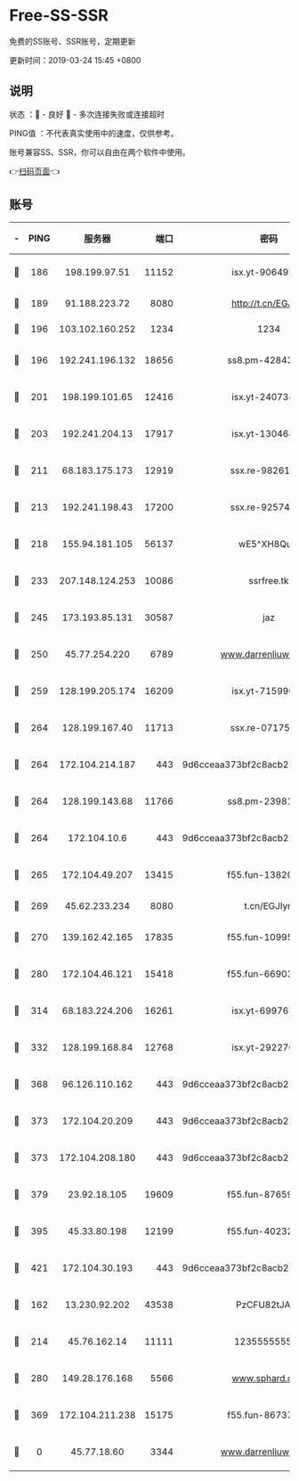 # Free-SS-SSR

免费的SS账号、SSR账号，定期更新

更新时间：2019-03-24 15:45 +0800

## 说明

状态     ：🙂 - 良好 🙁 - 多次连接失败或连接超时

PING值   ：不代表真实使用中的速度，仅供参考。

账号兼容SS、SSR，你可以自由在两个软件中使用。

👉[扫码页面](https://liesauer.github.io/Free-SS-SSR/)👈

## 账号

|-|PING|服务器|端口|密码|加密方式|区域|
|:----:|:----:|:-----:|-----:|:----:|:----:|:----:|
|🙂|186|198.199.97.51|11152|isx.yt-90649731|aes-256-cfb|US|
|🙂|189|91.188.223.72|8080|http://t.cn/EGJIyrl|rc4-md5|RU|
|🙂|196|103.102.160.252|1234|1234|rc4-md5|JP|
|🙂|196|192.241.196.132|18656|ss8.pm-42843855|aes-256-cfb|US|
|🙂|201|198.199.101.65|12416|isx.yt-24073404|aes-256-cfb|US|
|🙂|203|192.241.204.13|17917|isx.yt-13046468|aes-256-cfb|US|
|🙂|211|68.183.175.173|12919|ssx.re-98261099|aes-256-cfb|US|
|🙂|213|192.241.198.43|17200|ssx.re-92574100|aes-256-cfb|US|
|🙂|218|155.94.181.105|56137|wE5^XH8Quw|aes-256-cfb|US|
|🙂|233|207.148.124.253|10086|ssrfree.tk|aes-256-cfb|SG|
|🙂|245|173.193.85.131|30587|jaz|aes-256-cfb|US|
|🙂|250|45.77.254.220|6789|www.darrenliuwei.com|aes-256-cfb|SG|
|🙂|259|128.199.205.174|16209|isx.yt-71599058|aes-256-cfb|SG|
|🙂|264|128.199.167.40|11713|ssx.re-07175601|aes-256-cfb|SG|
|🙂|264|172.104.214.187|443|9d6cceaa373bf2c8acb22e60b6a58be6|aes-256-cfb|US|
|🙂|264|128.199.143.68|11766|ss8.pm-23981058|aes-256-cfb|SG|
|🙂|264|172.104.10.6|443|9d6cceaa373bf2c8acb22e60b6a58be6|aes-256-cfb|US|
|🙂|265|172.104.49.207|13415|f55.fun-13820852|aes-256-cfb|SG|
|🙂|269|45.62.233.234|8080|t.cn/EGJIyrl|rc4-md5|CA|
|🙂|270|139.162.42.165|17835|f55.fun-10995182|aes-256-cfb|SG|
|🙂|280|172.104.46.121|15418|f55.fun-66903373|aes-256-cfb|SG|
|🙂|314|68.183.224.206|16261|isx.yt-69976320|aes-256-cfb|SG|
|🙂|332|128.199.168.84|12768|isx.yt-29227079|aes-256-cfb|SG|
|🙂|368|96.126.110.162|443|9d6cceaa373bf2c8acb22e60b6a58be6|aes-256-cfb|US|
|🙂|373|172.104.20.209|443|9d6cceaa373bf2c8acb22e60b6a58be6|aes-256-cfb|US|
|🙂|373|172.104.208.180|443|9d6cceaa373bf2c8acb22e60b6a58be6|aes-256-cfb|US|
|🙂|379|23.92.18.105|19609|f55.fun-87659227|aes-256-cfb|US|
|🙂|395|45.33.80.198|12199|f55.fun-40232335|aes-256-cfb|US|
|🙂|421|172.104.30.193|443|9d6cceaa373bf2c8acb22e60b6a58be6|aes-256-cfb|US|
|🙂|162|13.230.92.202|43538|PzCFU82tJAdZ|aes-256-cfb|JP|
|🙂|214|45.76.162.14|11111|123555555555|aes-256-cfb|SG|
|🙂|280|149.28.176.168|5566|www.sphard.com|aes-256-cfb|AU|
|🙂|369|172.104.211.238|15175|f55.fun-86737325|aes-256-cfb|US|
|🙁|0|45.77.18.60|3344|www.darrenliuwei.com|aes-256-cfb|JP|
